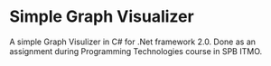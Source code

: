 Simple Graph Visualizer
========

A simple Graph Visulizer in C# for .Net framework 2.0.
Done as an assignment during Programming Technologies course in SPB ITMO.
